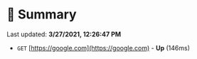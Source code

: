 # 📖 Summary
Last updated: **3/27/2021, 12:26:47 PM**

- `GET` [https://google.com](https://google.com) - **Up** (146ms)
